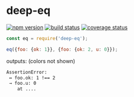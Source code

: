 # deep-eq
[![npm version][npm-image]][npm-url]
[![build status][travis-image]][travis-url]
[![coverage status][codecov-image]][codecov-url]


```js
const eq = require('deep-eq');

eq({foo: {ok: 1}}, {foo: {ok: 2, u: 0}});
```

outputs: (colors not shown)
```sh
AssertionError:
 ↔ foo.ok: 1 !== 2
 → foo.u: 0
    at ....
```

[npm-image]: https://img.shields.io/npm/v/deep-eq.svg?style=flat-square
[npm-url]: https://www.npmjs.com/package/deep-eq
[travis-image]: https://img.shields.io/travis/caub/deep-eq.svg?style=flat-square
[travis-url]: https://travis-ci.org/caub/deep-eq
[codecov-image]: https://img.shields.io/codecov/c/github/caub/deep-eq.svg?style=flat-square
[codecov-url]: https://codecov.io/gh/caub/deep-eq
